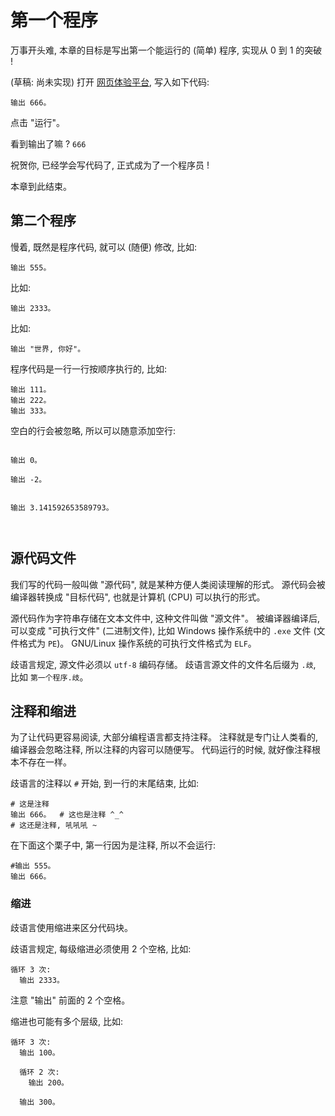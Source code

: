 # 第一个程序

万事开头难, 本章的目标是写出第一个能运行的 (简单) 程序, 实现从 0 到 1 的突破 !

(草稿: 尚未实现) 打开 [网页体验平台](./1_网页体验平台.md), 写入如下代码:

```
输出 666。
```

点击 "运行"。

看到输出了嘛 ?  `666`

祝贺你, 已经学会写代码了, 正式成为了一个程序员 !

本章到此结束。


## 第二个程序

慢着, 既然是程序代码, 就可以 (随便) 修改, 比如:

```
输出 555。
```

比如:

```
输出 2333。
```

比如:

```
输出 "世界, 你好"。
```

程序代码是一行一行按顺序执行的, 比如:

```
输出 111。
输出 222。
输出 333。
```

空白的行会被忽略, 所以可以随意添加空行:

```

输出 0。

输出 -2。


输出 3.141592653589793。



```


## 源代码文件

我们写的代码一般叫做 "源代码", 就是某种方便人类阅读理解的形式。
源代码会被编译器转换成 "目标代码", 也就是计算机 (CPU) 可以执行的形式。

源代码作为字符串存储在文本文件中, 这种文件叫做 "源文件"。
被编译器编译后, 可以变成 "可执行文件" (二进制文件),
比如 Windows 操作系统中的 `.exe` 文件 (文件格式为 `PE`)。
GNU/Linux 操作系统的可执行文件格式为 `ELF`。

歧语言规定, 源文件必须以 `utf-8` 编码存储。
歧语言源文件的文件名后缀为 `.歧`, 比如 `第一个程序.歧`。


## 注释和缩进

为了让代码更容易阅读, 大部分编程语言都支持注释。
注释就是专门让人类看的, 编译器会忽略注释, 所以注释的内容可以随便写。
代码运行的时候, 就好像注释根本不存在一样。

歧语言的注释以 `#` 开始, 到一行的末尾结束, 比如:

```
# 这是注释
输出 666。  # 这也是注释 ^_^
# 这还是注释, 吼吼吼 ~
```

在下面这个栗子中, 第一行因为是注释, 所以不会运行:

```
#输出 555。
输出 666。
```

### 缩进

歧语言使用缩进来区分代码块。

歧语言规定, 每级缩进必须使用 2 个空格, 比如:

```
循环 3 次:
  输出 2333。
```

注意 "输出" 前面的 2 个空格。

缩进也可能有多个层级, 比如:

```
循环 3 次:
  输出 100。

  循环 2 次:
    输出 200。

  输出 300。
```
